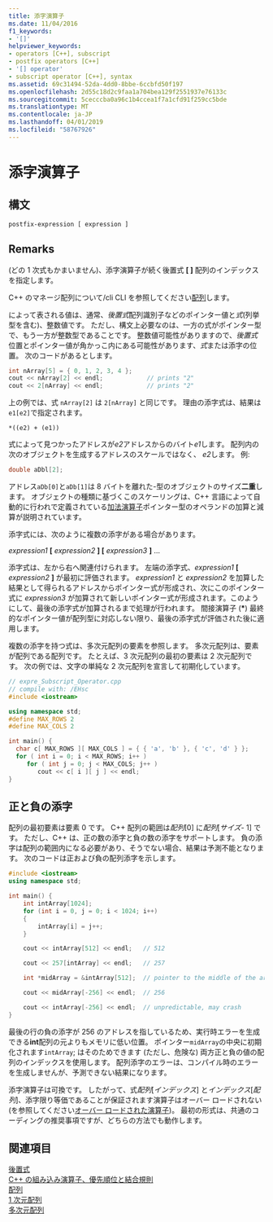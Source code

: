 ```yaml
---
title: 添字演算子
ms.date: 11/04/2016
f1_keywords:
- '[]'
helpviewer_keywords:
- operators [C++], subscript
- postfix operators [C++]
- '[] operator'
- subscript operator [C++], syntax
ms.assetid: 69c31494-52da-4dd0-8bbe-6ccbfd50f197
ms.openlocfilehash: 2d55c18d2c9faa1a704bea129f2551937e76133c
ms.sourcegitcommit: 5cecccba0a96c1b4ccea1f7a1cfd91f259cc5bde
ms.translationtype: MT
ms.contentlocale: ja-JP
ms.lasthandoff: 04/01/2019
ms.locfileid: "58767926"
---
```

# <a name="subscript-operator-"></a>添字演算子

## <a name="syntax"></a>構文

```
postfix-expression [ expression ]
```

## <a name="remarks"></a>Remarks

(どの 1 次式もかまいません)、添字演算子が続く後置式 **[ ]** 配列のインデックスを指定します。

C++ のマネージ配列について/cli CLI を参照してください[配列](../extensions/arrays-cpp-component-extensions.md)します。

によって表される値は、通常、*後置式*配列識別子などのポインター値と*式*(列挙型を含む)、整数値です。 ただし、構文上必要なのは、一方の式がポインター型で、もう一方が整数型であることです。 整数値可能性がありますので、*後置式*位置とポインター値が角かっこ内にある可能性があります、*式*または添字の位置。 次のコードがあるとします。

```cpp
int nArray[5] = { 0, 1, 2, 3, 4 };
cout << nArray[2] << endl;            // prints "2"
cout << 2[nArray] << endl;            // prints "2"
```

上の例では、式 `nArray[2]` は `2[nArray]` と同じです。 理由の添字式は、結果は`e1[e2]`で指定されます。

`*((e2) + (e1))`

式によって見つかったアドレスが*e2*アドレスからのバイト*e1*します。 配列内の次のオブジェクトを生成するアドレスのスケールではなく、 *e2*します。 例:

```cpp
double aDbl[2];
```

アドレス`aDb[0]`と`aDb[1]`は 8 バイトを離れた-型のオブジェクトのサイズ**二重**します。 オブジェクトの種類に基づくこのスケーリングは、C++ 言語によって自動的に行われで定義されている[加法演算子](../cpp/additive-operators-plus-and.md)ポインター型のオペランドの加算と減算が説明されています。

添字式には、次のように複数の添字がある場合があります。

*expression1* **[** *expression2* **] [** *expression3* **]** ...

添字式は、左から右へ関連付けられます。 左端の添字式、*expression1* **[** *expression2* **]** が最初に評価されます。 *expression1* と *expression2* を加算した結果として得られるアドレスからポインター式が形成され、次にこのポインター式に *expression3* が加算されて新しいポインター式が形成されます。このようにして、最後の添字式が加算されるまで処理が行われます。 間接演算子 (<strong>\*</strong>) 最終的なポインター値が配列型に対応しない限り、最後の添字式が評価された後に適用します。

複数の添字を持つ式は、多次元配列の要素を参照します。 多次元配列は、要素が配列である配列です。 たとえば、3 次元配列の最初の要素は 2 次元配列です。 次の例では、文字の単純な 2 次元配列を宣言して初期化しています。

```cpp
// expre_Subscript_Operator.cpp
// compile with: /EHsc
#include <iostream>

using namespace std;
#define MAX_ROWS 2
#define MAX_COLS 2

int main() {
  char c[ MAX_ROWS ][ MAX_COLS ] = { { 'a', 'b' }, { 'c', 'd' } };
  for ( int i = 0; i < MAX_ROWS; i++ )
     for ( int j = 0; j < MAX_COLS; j++ )
        cout << c[ i ][ j ] << endl;
}
```

## <a name="positive-and-negative-subscripts"></a>正と負の添字

配列の最初要素は要素 0 です。 C++ 配列の範囲は*配列*[0] に*配列*[*サイズ*- 1] です。 ただし、C++ は、正の数の添字と負の数の添字をサポートします。 負の添字は配列の範囲内になる必要があり、そうでない場合、結果は予測不能となります。 次のコードは正および負の配列添字を示します。

```cpp
#include <iostream>
using namespace std;

int main() {
    int intArray[1024];
    for (int i = 0, j = 0; i < 1024; i++)
    {
        intArray[i] = j++;
    }

    cout << intArray[512] << endl;   // 512

    cout << 257[intArray] << endl;   // 257

    int *midArray = &intArray[512];  // pointer to the middle of the array

    cout << midArray[-256] << endl;  // 256

    cout << intArray[-256] << endl;  // unpredictable, may crash
}
```

最後の行の負の添字が 256 のアドレスを指しているため、実行時エラーを生成できる**int**配列の元よりもメモリに低い位置。 ポインター`midArray`の中央に初期化されます`intArray`; はそのためできます (ただし、危険な) 両方正と負の値の配列のインデックスを使用します。 配列添字のエラーは、コンパイル時のエラーを生成しませんが、予測できない結果になります。

添字演算子は可換です。 したがって、式*配列*[*インデックス*] と*インデックス*[*配列*]、添字限り等価であることが保証されます演算子はオーバー ロードされない (を参照してください[オーバー ロードされた演算子](../cpp/operator-overloading.md))。 最初の形式は、共通のコーディングの推奨事項ですが、どちらの方法でも動作します。

## <a name="see-also"></a>関連項目

[後置式](../cpp/postfix-expressions.md)<br/>
[C++ の組み込み演算子、優先順位と結合規則](../cpp/cpp-built-in-operators-precedence-and-associativity.md)<br/>
[配列](../cpp/arrays-cpp.md)<br/>
[1 次元配列](../c-language/one-dimensional-arrays.md)<br/>
[多次元配列](../c-language/multidimensional-arrays-c.md)<br/>
